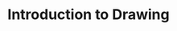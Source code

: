 ---
title: Introduction to Drawing
number: ART 020
description: EXAMPLE DESCRIPTION
bulletin-link: http://bulletins.psu.edu/undergrad/courses/a/art/020
pathway-list: [Digital Design]
---